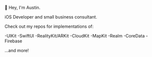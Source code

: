 👋 Hey, I'm Austin.

iOS Developer and small business consultant.

Check out my repos for implementations of:

-UIKit
-SwiftUI
-RealityKit/ARKit
-CloudKit
-MapKit
-Realm
-CoreData
-Firebase

...and more!

<!---
guitarguy199/guitarguy199 is a ✨ special ✨ repository because its `README.md` (this file) appears on your GitHub profile.
You can click the Preview link to take a look at your changes.
--->
